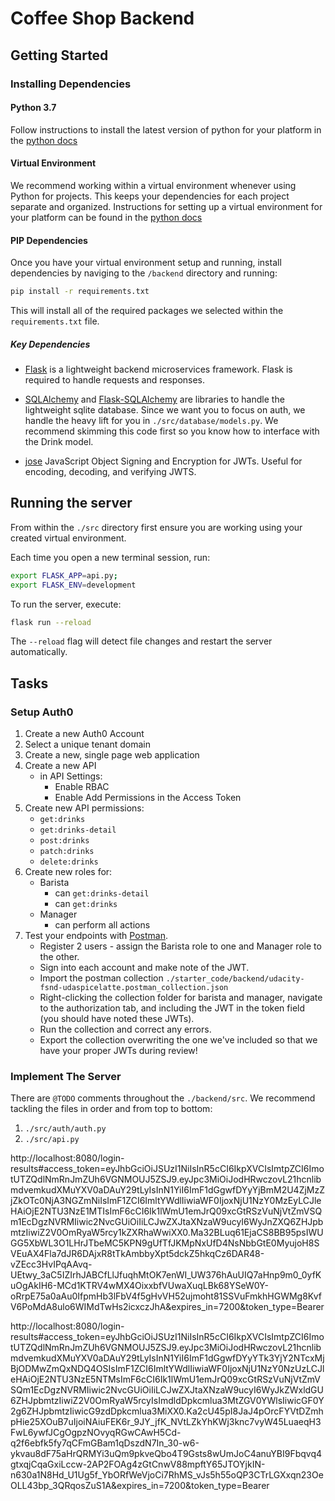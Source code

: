 # Coffee Shop Backend

## Getting Started

### Installing Dependencies

#### Python 3.7

Follow instructions to install the latest version of python for your platform in the [python docs](https://docs.python.org/3/using/unix.html#getting-and-installing-the-latest-version-of-python)

#### Virtual Environment

We recommend working within a virtual environment whenever using Python for projects. This keeps your dependencies for each project separate and organized. Instructions for setting up a virtual environment for your platform can be found in the [python docs](https://packaging.python.org/guides/installing-using-pip-and-virtual-environments/)

#### PIP Dependencies

Once you have your virtual environment setup and running, install dependencies by naviging to the `/backend` directory and running:

```bash
pip install -r requirements.txt
```

This will install all of the required packages we selected within the `requirements.txt` file.

##### Key Dependencies

- [Flask](http://flask.pocoo.org/) is a lightweight backend microservices framework. Flask is required to handle requests and responses.

- [SQLAlchemy](https://www.sqlalchemy.org/) and [Flask-SQLAlchemy](https://flask-sqlalchemy.palletsprojects.com/en/2.x/) are libraries to handle the lightweight sqlite database. Since we want you to focus on auth, we handle the heavy lift for you in `./src/database/models.py`. We recommend skimming this code first so you know how to interface with the Drink model.

- [jose](https://python-jose.readthedocs.io/en/latest/) JavaScript Object Signing and Encryption for JWTs. Useful for encoding, decoding, and verifying JWTS.

## Running the server

From within the `./src` directory first ensure you are working using your created virtual environment.

Each time you open a new terminal session, run:

```bash
export FLASK_APP=api.py;
export FLASK_ENV=development
```

To run the server, execute:

```bash
flask run --reload
```

The `--reload` flag will detect file changes and restart the server automatically.

## Tasks

### Setup Auth0

1. Create a new Auth0 Account
2. Select a unique tenant domain
3. Create a new, single page web application
4. Create a new API
   - in API Settings:
     - Enable RBAC
     - Enable Add Permissions in the Access Token
5. Create new API permissions:
   - `get:drinks`
   - `get:drinks-detail`
   - `post:drinks`
   - `patch:drinks`
   - `delete:drinks`
6. Create new roles for:
   - Barista
     - can `get:drinks-detail`
     - can `get:drinks`
   - Manager
     - can perform all actions
7. Test your endpoints with [Postman](https://getpostman.com).
   - Register 2 users - assign the Barista role to one and Manager role to the other.
   - Sign into each account and make note of the JWT.
   - Import the postman collection `./starter_code/backend/udacity-fsnd-udaspicelatte.postman_collection.json`
   - Right-clicking the collection folder for barista and manager, navigate to the authorization tab, and including the JWT in the token field (you should have noted these JWTs).
   - Run the collection and correct any errors.
   - Export the collection overwriting the one we've included so that we have your proper JWTs during review!

### Implement The Server

There are `@TODO` comments throughout the `./backend/src`. We recommend tackling the files in order and from top to bottom:

1. `./src/auth/auth.py`
2. `./src/api.py`

http://localhost:8080/login-results#access_token=eyJhbGciOiJSUzI1NiIsInR5cCI6IkpXVCIsImtpZCI6ImotUTZQdlNmRnJmZUh6VGNMOUJ5ZSJ9.eyJpc3MiOiJodHRwczovL21hcnlibmdvemkudXMuYXV0aDAuY29tLyIsInN1YiI6ImF1dGgwfDYyYjBmM2U4ZjMzZjZkOTc0NjA3NGZmNiIsImF1ZCI6ImltYWdlIiwiaWF0IjoxNjU1NzY0MzEyLCJleHAiOjE2NTU3NzE1MTIsImF6cCI6Ik1lWmU1emJrQ09xcGtRSzVuNjVtZmVSQm1EcDgzNVRMIiwic2NvcGUiOiIiLCJwZXJtaXNzaW9ucyI6WyJnZXQ6ZHJpbmtzIiwiZ2V0OmRyaW5rcy1kZXRhaWwiXX0.Ma32BLuq61EjaCS8BB95psIWUGG5XbWL3O1LHrJTbeMC5KPN9gUfTfJKMpNxUfD4NsNbbGtE0MyujoH8SVEuAX4Fla7dJR6DAjxR8tTkAmbbyXpt5dckZ5hkqCz6DAR48-vZEcc3HvIPqAAvq-UEtwy_3aC5IZIrhJABCfLlJfuqhMtOK7enWI_UW376hAuUIQ7aHnp9m0_0yfKuOgAkIH6-MCd1KTRV4wMX4OixxbfVUwaXuqLBk68YSeW0Y-oRrpE75a0aAu0IfpmHb3lFbV4f5gHvVH52ujmoht81SSVuFmkhHGWMg8KvfV6PoMdA8ulo6WIMdTwHs2icxczJhA&expires_in=7200&token_type=Bearer

http://localhost:8080/login-results#access_token=eyJhbGciOiJSUzI1NiIsInR5cCI6IkpXVCIsImtpZCI6ImotUTZQdlNmRnJmZUh6VGNMOUJ5ZSJ9.eyJpc3MiOiJodHRwczovL21hcnlibmdvemkudXMuYXV0aDAuY29tLyIsInN1YiI6ImF1dGgwfDYyYTk3YjY2NTcxMjBjODMwZmQxNDQ4OSIsImF1ZCI6ImltYWdlIiwiaWF0IjoxNjU1NzY0NzUzLCJleHAiOjE2NTU3NzE5NTMsImF6cCI6Ik1lWmU1emJrQ09xcGtRSzVuNjVtZmVSQm1EcDgzNVRMIiwic2NvcGUiOiIiLCJwZXJtaXNzaW9ucyI6WyJkZWxldGU6ZHJpbmtzIiwiZ2V0OmRyaW5rcyIsImdldDpkcmlua3MtZGV0YWlsIiwicGF0Y2g6ZHJpbmtzIiwicG9zdDpkcmlua3MiXX0.Ka2cU45pI8JaJ4pOrcFYVtDZmhpHie25XOuB7uIjoiNAiuFEK6r_9JY_jfK_NVtLZkYhKWj3knc7vyW45LuaeqH3FwL6ywfJCgOgpzNOvyqRGwCAwH5Cd-q2f6ebfk5fy7qCFmGBam1qDszdN7In_30-w6-ykvau8dF75aHrQRMYi3uQm9pkveQbo4T9Gsts8wUmJoC4anuYBI9Fbqvq4gtxqjCqaGxiLccw-2AP2FOAg4zGtCnwV88mpftY65JTOYjkIN-n630a1N8Hd_U1Ug5f_YbORfWeVjoCi7RhMS_vJs5h55oQP3CTrLGXxqn23OeOLL43bp_3QRqosZuS1A&expires_in=7200&token_type=Bearer
